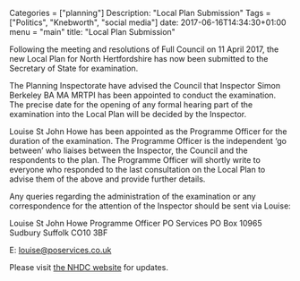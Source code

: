 Categories = ["planning"]
Description: "Local Plan Submission"
Tags = ["Politics", "Knebworth", "social media"]
date: 2017-06-16T14:34:30+01:00
menu = "main"
title: "Local Plan Submission"





Following the meeting and resolutions of Full Council on 11 April 2017, the new Local Plan for North Hertfordshire has now been submitted to the Secretary of State for examination.
 
The Planning Inspectorate have advised the Council that Inspector Simon Berkeley BA MA MRTPI has been appointed to conduct the examination. The precise date for the opening of any formal hearing part of the examination into the Local Plan will be decided by the Inspector.
 
Louise St John Howe has been appointed as the Programme Officer for the duration of the examination. The Programme Officer is the independent ‘go between’ who liaises between the Inspector, the Council and the respondents to the plan. The Programme Officer will shortly write to everyone who responded to the last consultation on the Local Plan to advise them of the above and provide further details.
 
Any queries regarding the administration of the examination or any correspondence for the attention of the Inspector should be sent via Louise:
 
Louise St John Howe
Programme Officer
PO Services
PO Box 10965
Sudbury
Suffolk
CO10 3BF
 
E: louise@poservices.co.uk
 
Please visit [the NHDC website](https://www.north-herts.gov.uk/home/planning/planning-policy/local-plan/local-plan-examination)  for updates.
 

